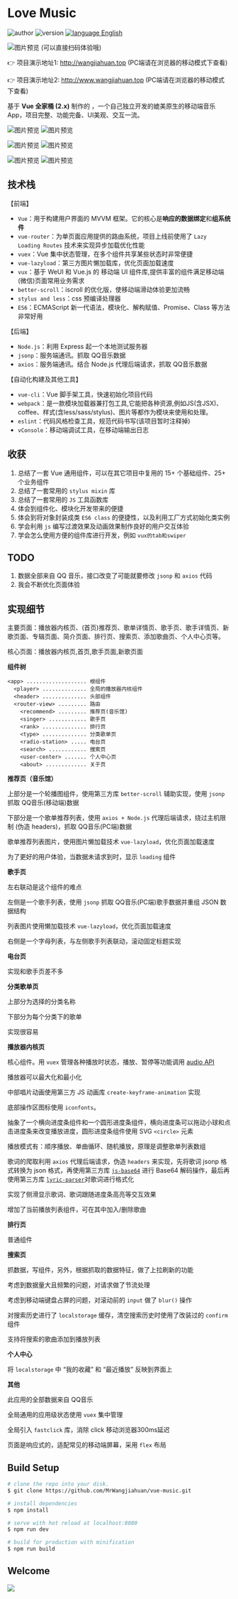 
# Love Music
![author](https://img.shields.io/badge/author-wangjiahuan-brightgreen.svg) 
![version](https://img.shields.io/badge/version-v1.0.0-ff69b4.svg) 
[![language English](https://img.shields.io/badge/language-English-feb252.svg)](https://github.com/MrWangjiahuan/vue-music/blob/master/README.en.md)


![图片预览](https://github.com/MrWangjiahuan/vue-music/blob/master/Screenshots/code.png)
(可以直接扫码体验哦)

👉 项目演示地址1: http://wangjiahuan.top (PC端请在浏览器的移动模式下查看)

👉 项目演示地址2: http://www.wangjiahuan.top (PC端请在浏览器的移动模式下查看)

基于 **Vue 全家桶 (2.x)** 制作的 ，一个自己独立开发的媲美原生的移动端音乐 App，项目完整、功能完备、UI美观、交互一流。

![图片预览](https://github.com/MrWangjiahuan/vue-music/blob/master/Screenshots/1.png)
![图片预览](https://github.com/MrWangjiahuan/vue-music/blob/master/Screenshots/2.png)

![图片预览](https://github.com/MrWangjiahuan/vue-music/blob/master/Screenshots/3.png)
![图片预览](https://github.com/MrWangjiahuan/vue-music/blob/master/Screenshots/4.png)

![图片预览](https://github.com/MrWangjiahuan/vue-music/blob/master/Screenshots/5.png)
![图片预览](https://github.com/MrWangjiahuan/vue-music/blob/master/Screenshots/6.png)


## 技术栈

【前端】

- `Vue`：用于构建用户界面的 MVVM 框架。它的核心是**响应的数据绑定**和**组系统件**
- `vue-router`：为单页面应用提供的路由系统，项目上线前使用了 `Lazy Loading Routes` 技术来实现异步加载优化性能
- `vuex`：Vue 集中状态管理，在多个组件共享某些状态时非常便捷
- `vue-lazyload`：第三方图片懒加载库，优化页面加载速度
- `vux`：基于 WeUI 和 Vue.js 的 移动端 UI 组件库,提供丰富的组件满足移动端(微信)页面常用业务需求
- `better-scroll`：iscroll 的优化版，使移动端滑动体验更加流畅
- `stylus and less`：css 预编译处理器
- `ES6`：ECMAScript 新一代语法，模块化、解构赋值、Promise、Class 等方法非常好用

【后端】

- `Node.js`：利用 Express 起一个本地测试服务器
- `jsonp`：服务端通讯。抓取 QQ音乐数据
- `axios`：服务端通讯。结合 Node.js 代理后端请求，抓取 QQ音乐数据

【自动化构建及其他工具】

- `vue-cli`：Vue 脚手架工具，快速初始化项目代码
- `webpack`：是一款模块加载器兼打包工具,它能把各种资源,例如JS(含JSX)、coffee、样式(含less/sass/stylus)、图片等都作为模块来使用和处理。
- `eslint`：代码风格检查工具，规范代码书写(该项目暂时注释掉)
- `vConsole`：移动端调试工具，在移动端输出日志


## 收获

1. 总结了一套 Vue 通用组件，可以在其它项目中复用的 15+ 个基础组件、25+ 个业务组件
2. 总结了一套常用的 `stylus mixin` 库
3. 总结了一套常用的 `JS` 工具函数库
4. 体会到组件化、模块化开发带来的便捷
5. 体会到将对象封装成类 `ES6 class` 的便捷性，以及利用工厂方式初始化类实例
6. 学会利用 `js` 编写过渡效果及动画效果制作良好的用户交互体验
7. 学会怎么使用方便的组件库进行开发，例如 `vux的tab和swiper`


## TODO

1. 数据全部来自 QQ 音乐，接口改变了可能就要修改 `jsonp` 和 `axios` 代码
2. 我会不断优化页面体验

## 实现细节

主要页面：播放器内核页、(首页)推荐页、歌单详情页、歌手页、歌手详情页、新歌页面、专辑页面、简介页面、排行页、搜索页、添加歌曲页、个人中心页等。

核心页面：播放器内核页,首页,歌手页面,新歌页面

**组件树**

```
<app> ................... 根组件
  <player> .............. 全局的播放器内核组件
  <header> .............. 头部组件
  <router-view> ......... 路由
    <recommend> ......... 推荐页(音乐馆)
    <singer> ............ 歌手页
    <rank> .............. 排行页
    <type> .............. 分类歌单页
    <radio-station> ..... 电台页
    <search> ............ 搜索页
    <user-center> ....... 个人中心页
    <about> ............. 关于页
```

**推荐页（音乐馆）**

上部分是一个轮播图组件，使用第三方库 `better-scroll` 辅助实现，使用 `jsonp` 抓取 QQ音乐(移动端)数据

下部分是一个歌单推荐列表，使用 `axios + Node.js` 代理后端请求，绕过主机限制 (伪造 headers)，抓取 QQ音乐(PC端)数据

歌单推荐列表图片，使用图片懒加载技术 `vue-lazyload`，优化页面加载速度

为了更好的用户体验，当数据未请求到时，显示 `loading` 组件

**歌手页**

左右联动是这个组件的难点

左侧是一个歌手列表，使用 `jsonp` 抓取 QQ音乐(PC端)歌手数据并重组 JSON 数据结构

列表图片使用懒加载技术 `vue-lazyload`，优化页面加载速度

右侧是一个字母列表，与左侧歌手列表联动，滚动固定标题实现

**电台页**

实现和歌手页差不多

**分类歌单页**

上部分为选择的分类名称

下部分为每个分类下的歌单

实现很容易

**播放器内核页**

核心组件。用 `vuex` 管理各种播放时状态，播放、暂停等功能调用 [audio API](http://www.w3school.com.cn/tags/html_ref_audio_video_dom.asp)

播放器可以最大化和最小化

中部唱片动画使用第三方 JS 动画库 `create-keyframe-animation` 实现

底部操作区图标使用 `iconfonts`。

抽象了一个横向进度条组件和一个圆形进度条组件，横向进度条可以拖动小球和点击进度条来改变播放进度，圆形进度条组件使用 SVG `<circle>` 元素

播放模式有：顺序播放、单曲循环、随机播放，原理是调整歌单列表数组

歌词的爬取利用 `axios` 代理后端请求，伪造 `headers` 来实现，先将歌词 jsonp 格式转换为 json 格式，再使用第三方库 [`js-base64`](https://github.com/dankogai/js-base64) 进行 Base64 解码操作，最后再使用第三方库 [`lyric-parser`](https://github.com/ustbhuangyi/lyric-parser)对歌词进行格式化

实现了侧滑显示歌词、歌词跟随进度条高亮等交互效果

增加了当前播放列表组件，可在其中加入/删除歌曲

**排行页**

普通组件


**搜索页**

抓数据，写组件，另外，根据抓取的数据特征，做了上拉刷新的功能

考虑到数据量大且频繁的问题，对请求做了节流处理

考虑到移动端键盘占屏的问题，对滚动前的 `input` 做了 `blur()` 操作

对搜索历史进行了 `localstorage` 缓存，清空搜索历史时使用了改装过的 `confirm` 组件

支持将搜索的歌曲添加到播放列表

**个人中心**

将 `localstorage` 中 “我的收藏” 和 “最近播放” 反映到界面上

**其他**

此应用的全部数据来自 QQ音乐

全局通用的应用级状态使用 `vuex` 集中管理

全局引入 `fastclick` 库，消除 click 移动浏览器300ms延迟

页面是响应式的，适配常见的移动端屏幕，采用 `flex` 布局

## Build Setup

``` bash
# clone the repo into your disk.
$ git clone https://github.com/MrWangjiahuan/vue-music.git

# install dependencies
$ npm install

# serve with hot reload at localhost:8080
$ npm run dev

# build for production with minification
$ npm run build
```


## Welcome

![](https://github.com/MrWangjiahuan/vue-music/blob/master/Screenshots/star.jpg)
